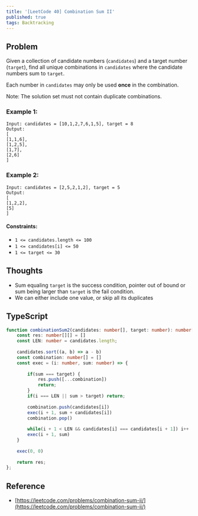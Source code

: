 ```yaml
---
title: '[LeetCode 40] Combination Sum II'
published: true
tags: Backtracking
---
```


## Problem

Given a collection of candidate numbers (`candidates`) and a target number (`target`), find all unique combinations in `candidates` where the candidate numbers sum to `target`.

Each number in `candidates` may only be used **once** in the combination.

Note: The solution set must not contain duplicate combinations.

### Example 1:

```
Input: candidates = [10,1,2,7,6,1,5], target = 8
Output: 
[
[1,1,6],
[1,2,5],
[1,7],
[2,6]
]
```

### Example 2:

```
Input: candidates = [2,5,2,1,2], target = 5
Output: 
[
[1,2,2],
[5]
]
```
 
#### Constraints:

- `1 <= candidates.length <= 100`
- `1 <= candidates[i] <= 50`
- `1 <= target <= 30`

## Thoughts

- Sum equaling `target` is the success condition, pointer out of bound or sum
  being larger than `target` is the fail condition.
- We can either include one value, or skip all its duplicates

## TypeScript

```typescript
function combinationSum2(candidates: number[], target: number): number[][] {
    const res: number[][] = []
    const LEN: number = candidates.length;
    
    candidates.sort((a, b) => a - b)
    const combination: number[] = []
    const exec = (i: number, sum: number) => {
        
        if(sum === target) {
            res.push([...combination])
            return;
        }
        if(i === LEN || sum > target) return;
        
        combination.push(candidates[i])
        exec(i + 1, sum + candidates[i])
        combination.pop()
        
        while(i + 1 < LEN && candidates[i] === candidates[i + 1]) i++
        exec(i + 1, sum)
    }
    
    exec(0, 0)
    
    return res;
};
```

## Reference

- [https://leetcode.com/problems/combination-sum-ii/](https://leetcode.com/problems/combination-sum-ii/)